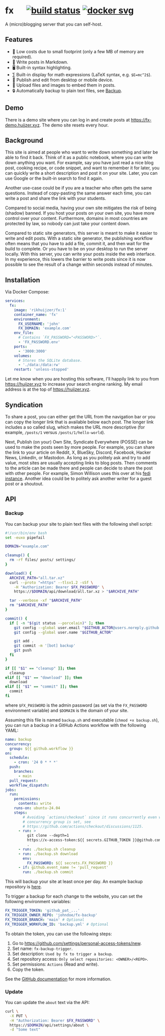 # fx &emsp; [![build status]][actions] [![docker svg]][docker]

[build status]: https://img.shields.io/github/actions/workflow/status/rikhuijzer/fx/ci.yml?branch=main
[actions]: https://github.com/rikhuijzer/fx/actions?query=branch%3Amain
[docker svg]: https://img.shields.io/badge/docker-%230db7ed.svg?logo=docker&logoColor=white
[docker]: https://hub.docker.com/repository/docker/rikhuijzer/fx

A (micro)blogging server that you can self-host.

## Features

- 🚀 Low costs due to small footprint (only a few MB of memory are required).
- 📝 Write posts in Markdown.
- 🖥 Built-in syntax highlighting.
- ∑ Built-in display for math expressions (LaTeX syntax, e.g. `$E=mc^2$`).
- 📱 Publish and edit from desktop or mobile device.
- 📁 Upload files and images to embed them in posts.
- 🔒 Automatically backup to plain text files, see [Backup](#backup).

## Demo

There is a demo site where you can log in and create posts at <https://fx-demo.huijzer.xyz>.
The demo site resets every hour.

## Background

This site is aimed at people who want to write down something and later be able to find it back.
Think of it as a public notebook, where you can write down anything you want.
For example, say you have just read a nice blog post, cooking recipe, or code snippet, and want to remember it for later, you can quickly write a short description and post it on your site.
Later, you can use Google or the built-in search to find it again.

Another use-case could be if you are a teacher who often gets the same questions.
Instead of copy-pasting the same answer each time, you can write a post and share the link with your students.

Compared to social media, having your own site mitigates the risk of being (shadow) banned.
If you host your posts on your own site, you have more control over your content.
Furthermore, domains in most countries are protected by law, so nobody can just take your content down.

Compared to static site generators, this server is meant to make it easier to write and edit posts.
With a static site generator, the publishing workflow often means that you have to add a file, commit it, and then wait for the build to complete.
Or you have to be on your desktop to run the server locally.
With this server, you can write your posts inside the web interface.
In my experience, this lowers the barrier to write posts since it is now possible to see the result of a change within seconds instead of minutes.

## Installation

Via Docker Compose:

```yml
services:
  fx:
    image: 'rikhuijzer/fx:1'
    container_name: 'fx'
    environment:
      FX_USERNAME: 'john'
      FX_DOMAIN: 'example.com'
    env_file:
      # Contains `FX_PASSWORD="<PASSWORD>"`.
      - 'FX_PASSWORD.env'
    ports:
      - '3000:3000'
    volumes:
      # Stores the SQLite database.
      - './data:/data:rw'
    restart: 'unless-stopped'
```

Let me know when you are hosting this software, I'll happily link to you from <https://huijzer.xyz> to increase your search engine ranking.
My email address is at the top of <https://huijzer.xyz>.

## Syndication

To share a post, you can either get the URL from the navigation bar or you can copy the longer link that is available below each post.
The longer link includes a so called slug, which makes the URL more descriptive (for example, `/posts/1` versus `/posts/1/hello-world`).

Next, Publish (on your) Own Site, Syndicate Everywhere (POSSE) can be used to make the posts seen by more people.
For example, you can share the link to your article on Reddit, X, BlueSky, Discord, Facebook, Hacker News, LinkedIn, or Mastodon.
As long as you politely ask and try to add value, most sites are usually accepting links to blog posts.
Then comments to the article can be made there and people can decide to share the post with other people.
For example, Simon Willison uses this over at his [fedi instance](https://fedi.simonwillison.net/@simon).
Another idea could be to politely ask another writer for a guest post or a shoutout.

## API

### Backup

You can backup your site to plain text files with the following shell script:

```bash
#!/usr/bin/env bash
set -euxo pipefail

DOMAIN="example.com"

cleanup() {
  rm -rf files/ posts/ settings/
}

download() {
  ARCHIVE_PATH="all.tar.xz"
  curl --proto "=https" --tlsv1.2 -sSf \
    -H "Authorization: Bearer $FX_PASSWORD" \
    https://$DOMAIN/api/download/all.tar.xz > "$ARCHIVE_PATH"

  tar --verbose -xf "$ARCHIVE_PATH"
  rm "$ARCHIVE_PATH"
}

commit() {
  if [ -n "$(git status --porcelain)" ]; then
    git config --global user.email "$GITHUB_ACTOR@users.noreply.github.com"
    git config --global user.name "$GITHUB_ACTOR"

    git add .
    git commit -m '[bot] backup'
    git push
  fi
}

if [[ "$1" == "cleanup" ]]; then
  cleanup
elif [[ "$1" == "download" ]]; then
  download
elif [[ "$1" == "commit" ]]; then
  commit
fi
```

where `$FX_PASSWORD` is the admin password (as set via the `FX_PASSWORD` environment variable) and `$DOMAIN` is the domain of your site.

Assuming this file is named `backup.sh` and executable (`chmod +x backup.sh`), you can run a backup in a GitHub Actions workflow with the following YAML:

```yml
name: backup
concurrency:
  group: ${{ github.workflow }}
on:
  schedule:
    - cron: '24 0 * * *'
  push:
    branches:
      - main
  pull_request:
  workflow_dispatch:
jobs:
  run:
    permissions:
      contents: write
    runs-on: ubuntu-24.04
    steps:
        # Avoiding `actions/checkout` since it runs concurrently even when
        # concurrency group is set, see
        # https://github.com/actions/checkout/discussions/1125.
      - run: >
          git clone --depth=1
          https://x-access-token:${{ secrets.GITHUB_TOKEN }}@github.com/${{ github.repository }}.git
          .
      - run: ./backup.sh cleanup
      - run: ./backup.sh download
        env:
          FX_PASSWORD: ${{ secrets.FX_PASSWORD }}
      - if: github.event_name != 'pull_request'
        run: ./backup.sh commit
```

This will backup your site at least once per day.
An example backup repository is [here](https://github.com/rikhuijzer/fx-backup).

To trigger a backup for each change to the website, you can set the following environment variables:

```yml
FX_TRIGGER_TOKEN: 'github_pat_...'
FX_TRIGGER_OWNER_REPO: 'johndoe/fx-backup'
FX_TRIGGER_BRANCH: 'main' # Optional
FX_TRIGGER_WORKFLOW_ID: 'backup.yml' # Optional
```

To obtain the token, you can use the following steps:

1. Go to <https://github.com/settings/personal-access-tokens/new>.
1. Set name: `fx-backup-trigger`.
1. Set description: `Used by fx to trigger a backup`.
1. Set repository access: `Only select repositories: <OWNER>/<REPO>`.
1. Set permissions: `Actions` (Read and write).
1. Copy the token.

See the [GitHub documentation](https://docs.github.com/en/rest/actions/workflows?apiVersion=2022-11-28#create-a-workflow-dispatch-event) for more information.

### Update

You can update the `about` text via the API:

```bash
curl \
  -X PUT \
  -H "Authorization: Bearer $FX_PASSWORD" \
  https://$DOMAIN/api/settings/about \
  -d "Some text"
```
